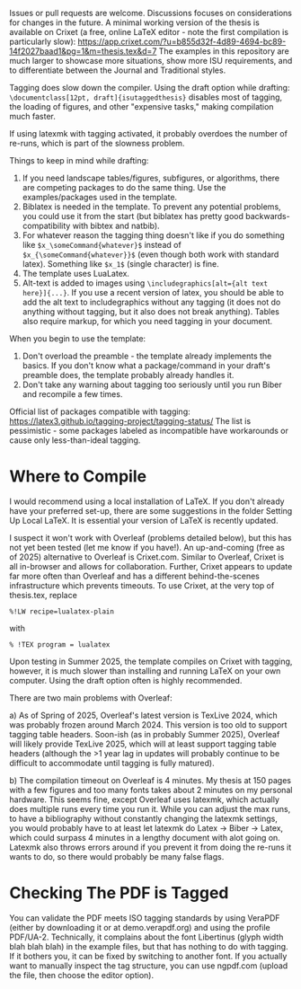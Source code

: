 Issues or pull requests are welcome. Discussions focuses on considerations for changes in the future.
A minimal working version of the thesis is available on Crixet (a free, online LaTeX editor - note the first compilation is particularly slow): https://app.crixet.com/?u=b855d32f-4d89-4694-bc89-14f2027baad1&pg=1&m=thesis.tex&d=7
The examples in this repository are much larger to showcase more situations, show more ISU requirements, and to differentiate between the Journal and Traditional styles.

Tagging does slow down the compiler. Using the draft option while drafting: ```\documentclass[12pt, draft]{isutaggedthesis}``` disables most of tagging, the loading of figures, and other "expensive tasks," making compilation much faster.

If using latexmk with tagging activated, it probably overdoes the number of re-runs, which is part of the slowness problem.

Things to keep in mind while drafting:
1. If you need landscape tables/figures, subfigures, or algorithms, there are competing packages to do the same thing. Use the examples/packages used in the template.
2. Biblatex is needed in the template. To prevent any potential problems, you could use it from the start (but biblatex has pretty good backwards-compatibility with bibtex and natbib).
3. For whatever reason the tagging thing doesn't like if you do something like ```$x_\someCommand{whatever}$``` instead of ```$x_{\someCommand{whatever}}$```  (even though both work with standard latex).
Something like ```$x_1$``` (single character) is fine.
4. The template uses LuaLatex.
5. Alt-text is added to images using ```\includegraphics[alt={alt text here}]{...}```. If you use a recent version of latex, you should be able to add the alt text to includegraphics without any tagging (it does not do anything without tagging, but it also does not break anything). Tables also require markup, for which you need tagging in your document.


When you begin to use the template: 
1. Don't overload the preamble - the template already implements the basics. If you don't know what a package/command in your draft's preamble does, the template probably already handles it.
2. Don't take any warning about tagging too seriously until you run Biber and recompile a few times. 

Official list of packages compatible with tagging: https://latex3.github.io/tagging-project/tagging-status/
The list is pessimistic - some packages labeled as incompatible have workarounds or cause only less-than-ideal tagging.


# Where to Compile
I would recommend using a local installation of LaTeX. If you don't already have your preferred set-up, there are some suggestions in the folder Setting Up Local LaTeX.
It is essential your version of LaTeX is recently updated.

I suspect it won't work with Overleaf (problems detailed below), but this has not yet been tested (let me know if you have!). 
An up-and-coming (free as of 2025) alternative to Overleaf is Crixet.com.
Similar to Overleaf, Crixet is all in-browser and allows for collaboration. Further, Crixet appears to update far more often than Overleaf and has a different behind-the-scenes infrastructure which prevents timeouts.
To use Crixet, at the very top of thesis.tex, replace
```
%!LW recipe=lualatex-plain
```
with
```
% !TEX program = lualatex
```

Upon testing in Summer 2025, the template compiles on Crixet with tagging, however, it is much slower than installing and running LaTeX on your own computer. Using the draft option often is highly recommended.

There are two main problems with Overleaf:

a) As of Spring of 2025, Overleaf's latest version is TexLive 2024, which was probably frozen around March 2024. This version is too old to support tagging table headers.
Soon-ish (as in probably Summer 2025), Overleaf will likely provide TexLive 2025, which will at least support tagging table headers (although the >1 year lag in updates will probably continue to be difficult to accommodate until tagging is fully matured).

b) The compilation timeout on Overleaf is 4 minutes. My thesis at 150 pages with a few figures and too many fonts takes about 2 minutes on my personal hardware. This seems fine, except Overleaf uses latexmk, which actually does multiple runs every time you run it. While you can adjust the max runs, to have a bibliography without constantly changing the latexmk settings, you would probably have to at least let latexmk do Latex -> Biber -> Latex, which could surpass 4 minutes in a lengthy document with alot going on. Latexmk also throws errors around if you prevent it from doing the re-runs it wants to do, so there would probably be many false flags.


# Checking The PDF is Tagged

You can validate the PDF meets ISO tagging standards by using VeraPDF (either by downloading it or at demo.verapdf.org) and using the profile PDF/UA-2. 
Technically, it complains about the font Libertinus (glyph width blah blah blah) in the example files, but that has nothing to do with tagging. If it bothers you, it can be fixed by switching to another font.
If you actually want to manually inspect the tag structure, you can use ngpdf.com (upload the file, then choose the editor option).
